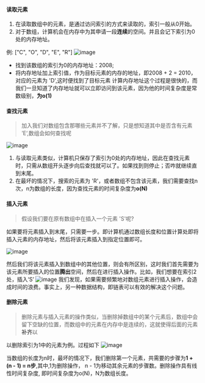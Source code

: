 #### 读取元素
1. 在读取数组中的元素，是通过访问索引的方式来读取的，索引一般从0开始。
2. 对于数组，计算机会在内存中为其申请一段**连续**的空间。并且会记下索引为0处的内存地址。

例: ["C", "O", "D", "E", "R"] 
![image](https://github.com/heyuycl001/Blog/tree/master/images/1.png)
 * 找到该数组的索引为0的内存地址：2008;
 * 将内存地址加上索引值，作为目标元素的内存的地址，即2008 + 2 = 2010，对应的元素为 'D',这时便找到了目标元素
计算内存地址这个过程是很快的，而我们一旦知道了内存地址就可以立即访问到该元素，因为他的时间复杂度是常数级别，**为o(1)**


#### 查找元素
> 加入我们对数组包含那哪些元素并不了解，只是想知道其中是否含有元素 ’E‘,数组会如何查找呢

![image](https://github.com/heyuycl001/Blog/tree/master/images/2.gif)

1. 与读取元素类似，计算机只保存了索引为0处的内存地址，因此在查找元素时，只需从数组开头逐步向后查找就可以了。如果找到则停止；否咋就继续直到末尾。
2. 在最坏的情况下，搜索的元素为 'R'，或者数组不包含该元素，我们需要查找n次，n为数组的长度，因为查找元素的时间复杂度为**o(N)**

#### 插入元素
> 假设我们要在原有数组中在插入一个元素 'S'呢?

如果要将元素插入到末尾，只需要一步。即计算机通过数组长度和位置计算处即将插入元素的内存地址，然后将该元素插入到指定位置即可。

![image](https://github.com/heyuycl001/Blog/tree/master/images/3.gif)

然后我们将该元素插入到数组中的其他位置，则会有所区别，这时我们首先需要为该元素所要插入的位置**腾出**空间，然后在进行插入操作。比如，我们想要在索引2处，插入‘S’
![image](https://github.com/heyuycl001/Blog/tree/master/images/4.gif)
我们发现，如果需要频繁地对数组元素进行插入操作，会造成时间的浪费。事实上，另一种数据结构，即链表可以有效的解决这个问题。

#### 删除元素
> 删除元素与插入元素的操作类似，当删除掉数组中的某个元素后，数组中会留下空缺的位置，而数组中的元素在内存中是连续的，这就使得后面的元素**补齐**以

以删除索引为1中的元素为例。过程如下
![image](https://github.com/heyuycl001/Blog/tree/master/images/5.gif)

当数组的长度为n时，最坏的情况下，我们删除第一个元素，共需要的步骤为**1 + (n - 1) = n步**,其中,1为删除操作， n - 1为移动其余元素的步骤数。删除操作具有线性时间复杂度, 即时间复杂度为o(N)，N为数组长度。